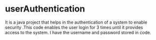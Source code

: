 # userAuthentication
It is a java project that helps in the authentication of a system to enable security  .This code enables the user login for 3 times until it provides access to the system.
I have the username and password stored in code.
